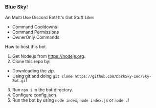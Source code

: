 ### Blue Sky!
An Multi Use Discord Bot! It's Got Stuff Like:
* Command Cooldowns
* Command Permissions
* OwnerOnly Commands

How to host this bot.

1. Get Node.js from https://nodejs.org.
2. Clone this repo by:
- Downloading the zip.
- Using git and doing `git clone https://github.com/DarkSky-Inc/Sky-Bot.git`
3. Run `npm i` in the bot directory.
4. Configure [config.json](https://github.com/DarkSky-Inc/Sky-Bot/blob/Master/config/config.json)
5. Run the bot by using `node index`, `node index.js` or `node .`!
